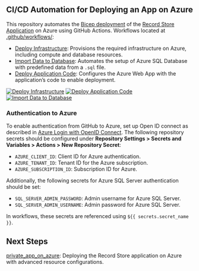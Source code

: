 ## CI/CD Automation for Deploying an App on Azure
This repository automates the [Bicep deployment](https://github.com/MaryKroustali/app_on_azure_iac) of the [Record Store Application](https://github.com/MaryKroustali/record_store_app) on Azure using GitHub Actions. Workflows located at [.github/workflows/](.github/workflows/):
  - [Deploy Infrastructure](.github/workflows/deploy_infra.yaml): Provisions the required infrastructure on Azure, including compute and database resources.
  - [Import Data to Database](.github/workflows/import_db_data.yaml): Automates the setup of Azure SQL Database with predefined data from a `.sql` file.
  - [Deploy Application Code](.github/workflows/deploy_app_code.yaml): Configures the Azure Web App with the application’s code to enable deployment.

[![Deploy Infrastructure](https://github.com/MaryKroustali/app_on_azure_cicd/actions/workflows/deploy_infra.yaml/badge.svg)](https://github.com/MaryKroustali/app_on_azure_cicd/actions/workflows/deploy_infra.yaml)  [![Deploy Application Code](https://github.com/MaryKroustali/app_on_azure_cicd/actions/workflows/deploy_app_code.yaml/badge.svg)](https://github.com/MaryKroustali/app_on_azure_cicd/actions/workflows/deploy_app_code.yaml) [![Import Data to Database](https://github.com/MaryKroustali/app_on_azure_cicd/actions/workflows/import_db_data.yaml/badge.svg)](https://github.com/MaryKroustali/app_on_azure_cicd/actions/workflows/import_db_data.yaml)

### Authentication to Azure
To enable authentication from GitHub to Azure, set up Open ID connect as described in [Azure Login with OpenID Connect](https://learn.microsoft.com/en-us/azure/developer/github/connect-from-azure-openid-connect#prerequisites). The following repository secrets should be configured under **Repository Settings > Secrets and Variables > Actions > New Repository Secret**:
- `AZURE_CLIENT_ID`: Client ID for Azure authentication.
- `AZURE_TENANT_ID`: Tenant ID for the Azure subscription.
- `AZURE_SUBSCRIPTION_ID`: Subscription ID for Azure.

Additionally, the following secrets for Azure SQL Server authentication should be set:
- `SQL_SERVER_ADMIN_PASSWORD`: Admin username for Azure SQL Server.
- `SQL_SERVER_ADMIN_USERNAME`: Admin password for Azure SQL Server.

In workflows, these secrets are referenced using `${{ secrets.secret_name }}`.

## Next Steps
[private_app_on_azure](https://github.com/MaryKroustali/private_app_on_azure): Deploying the Record Store application on Azure with advanced resource configurations.
